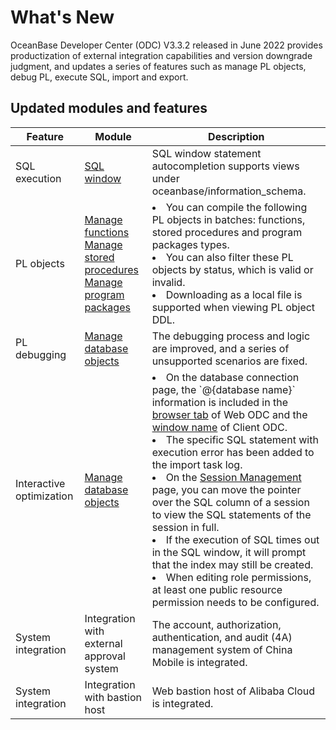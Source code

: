 What's New 
===============================

OceanBase Developer Center (ODC) V3.3.2 released in June 2022 provides productization of external integration capabilities and version downgrade judgment, and updates a series of features such as manage PL objects, debug PL, execute SQL, import and export.

Updated modules and features 
-------------------------------------------------



|         Feature          |                                                                                                                     Module                                                                                                                     |                                                                                                                                                                                                                                                                                                                                                                                                                                                                      Description                                                                                                                                                                                                                                                                                                                                                                                                                                                                       |
|--------------------------|------------------------------------------------------------------------------------------------------------------------------------------------------------------------------------------------------------------------------------------------|--------------------------------------------------------------------------------------------------------------------------------------------------------------------------------------------------------------------------------------------------------------------------------------------------------------------------------------------------------------------------------------------------------------------------------------------------------------------------------------------------------------------------------------------------------------------------------------------------------------------------------------------------------------------------------------------------------------------------------------------------------------------------------------------------------------------------------------------------------------------------------------------------------------------------------------------------------|
| SQL execution            | [SQL window](../6.web-odc-user-guide/5.web-odc-use-workspace/2.web-odc-sql-window.md)  | SQL window statement autocompletion supports views under oceanbase/information_schema.  |
| PL objects               | [Manage functions](../6.web-odc-user-guide/11.web-odc-database-objects/3.web-odc-function-objects/3.web-odc-manage-functions.md) <br> [Manage stored procedures](../6.web-odc-user-guide/11.web-odc-database-objects/4.web-odc-stored-procedure-objects/3.web-odc-manage-stored-procedures.md) <br> [Manage program packages](../6.web-odc-user-guide/11.web-odc-database-objects/6.web-odc-package-objects/3.web-odc-manage-program-packages.md) | <li> You can compile the following PL objects in batches: functions, stored procedures and program packages types. </li>  <li> You can also filter these PL objects by status, which is valid or invalid. </li>  <li> Downloading as a local file is supported when viewing PL object DDL. </li>  |
| PL debugging             | [Manage database objects](../6.web-odc-user-guide/11.web-odc-database-objects/1.web-odc-table-objects/2.web-odc-create-a-table.md)   | The debugging process and logic are improved, and a series of unsupported scenarios are fixed.   |
| Interactive optimization | [Manage database objects](../6.web-odc-user-guide/11.web-odc-database-objects/1.web-odc-table-objects/2.web-odc-create-a-table.md)   | <li> On the database connection page, the \`@{database name}\` information is included in the [browser tab](../6.web-odc-user-guide/3.web-odc-connect-database/2.web-odc-manage-connections.md) of Web ODC and the [window name](../7.client-odc-user-guide/3.client-odc-connect-database/2.client-odc-manage-connections.md) of Client ODC. </li>  <li> The specific SQL statement with execution error has been added to the import task log. </li>  <li> On the [Session Management](../6.web-odc-user-guide/10.web-odc-session-management.md) page, you can move the pointer over the SQL column of a session to view the SQL statements of the session in full. </li>  <li> If the execution of SQL times out in the SQL window, it will prompt that the index may still be created. </li>  <li> When editing role permissions, at least one public resource permission needs to be configured. </li>   |
| System integration       | Integration with external approval system  | The account, authorization, authentication, and audit (4A) management system of China Mobile is integrated.   |
| System integration       | Integration with bastion host  | Web bastion host of Alibaba Cloud is integrated.   |


